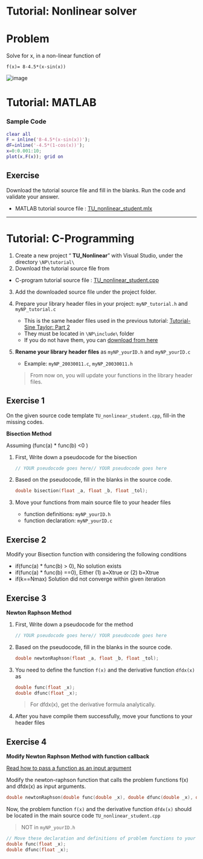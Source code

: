 # Tutorial: Nonlinear solver


# Problem 

Solve for x, in a non-linear function of  

`f(x)= 8-4.5*(x-sin(x))`

![image](https://user-images.githubusercontent.com/38373000/188638678-2bc85921-cc0c-49d9-a3d8-2d7be91df1fc.png)


# Tutorial: MATLAB

### Sample Code
```matlab
clear all
F = inline('8-4.5*(x-sin(x))');
dF=inline('-4.5*(1-cos(x))');​
x=0:0.001:10;
plot(x,F(x)); grid on
```


## Exercise 

Download the tutorial source file and fill in the blanks. Run the code and validate your answer.

* MATLAB tutorial source file : [TU\_nonlinear\_student.mlx](https://github.com/ykkimhgu/NumericalProg-student/blob/main/tutorial/TU_Nonlinear/TU_nonlinear_student.mlx)


---




# Tutorial: C-Programming 

1. Create a new project “ **TU\_Nonlinear**” with Visual Studio, under the directory   `\NP\tutorial\`
2. Download the tutorial source file from

* C-program tutorial source file : [TU\_nonlinear\_student.cpp](https://github.com/ykkimhgu/NumericalProg-student/blob/main/tutorial/TU_Nonlinear/TU_nonlinear_student.cpp)

3. Add the downloaded source file under the project folder. 


4. Prepare your library header files in your project:  `myNP_tutorial.h` and `myNP_tutorial.c`
    * This is the same header files used in the previous tutorial: [Tutorial-Sine Taylor: Part 2](https://ykkim.gitbook.io/ec/numerical-programming/ta-tutorial/tutorial-sine-taylor#part-2)
    * They must be located in  `\NP\include\` folder
    * If you do not have them, you can  [download from here](https://github.com/ykkimhgu/Tutorial-C-Program/tree/main/sineTaylor)
     

5. **Rename your library header files** as   `myNP_yourID.h` and `myNP_yourID.c`
    * Example:  `myNP_20030011.c`, `myNP_20030011.h`
    > From now on, you will update your functions in the library header files.



## Exercise 1
On the given source code template `TU_nonlinear_student.cpp`, fill-in the missing codes.

**Bisection Method**

Assuming (func(a) \* func(b) <0 )

1.  First, Write down a pseudocode for the bisection

    ``` c
    // YOUR pseudocode goes here// YOUR pseudocode goes here
    ```
2. Based on the pseudocode, fill in the blanks in the source code.

    ``` c
    double bisection(float _a, float _b, float _tol);
    ```

3. Move your functions from main source file to your header files
   * function definitions: `myNP_yourID.h`
   * function declaration: `myNP_yourID.c`

##

## Exercise 2

Modify your Bisection function with considering the following conditions

* if(func(a) \* func(b) > 0), No solution exists
* if(func(a) \* func(b) ==0), Either (1) a=Xtrue or (2) b=Xtrue
* if(k==Nmax) Solution did not converge within given iteration

##

## Exercise 3

**Newton Raphson Method**

1.  First, Write down a pseudocode for the method

    ```cpp
    // YOUR pseudocode goes here// YOUR pseudocode goes here
    ```
2. Based on the pseudocode, fill in the blanks in the source code.

   ```cpp
   double newtonRaphson(float _a, float _b, float _tol);
   ```

3. You need to define the function `f(x)` and the derivative function `dfdx(x)` as

   ```cpp
   double func(float _x);
   double dfunc(float _x);
   ```

   > For dfdx(x), get the derivative formula analytically.

4. After you have compile them successfully, move your functions to your header files


###

## Exercise 4

**Modify Newton Raphson Method with function callback**

[Read how to pass a function as an input argument](https://ykkim.gitbook.io/ec/numerical-programming/ta-tutorial/tutorial-function-callback)

Modify the newton-raphson function that calls the problem functions f(x) and dfdx(x) as input arguments. 

```cpp
double newtonRaphson(double func(double _x), double dfunc(double _x), double _x0, double _tol);
```

Now,  the problem function `f(x)` and the derivative function `dfdx(x)` should be located in the main source code `TU_nonlinear_student.cpp`
> NOT in `myNP_yourID.h`

   ```cpp
   // Move these declaration and definitions of problem functions to your lib header 
   double func(float _x);
   double dfunc(float _x);
   ```

